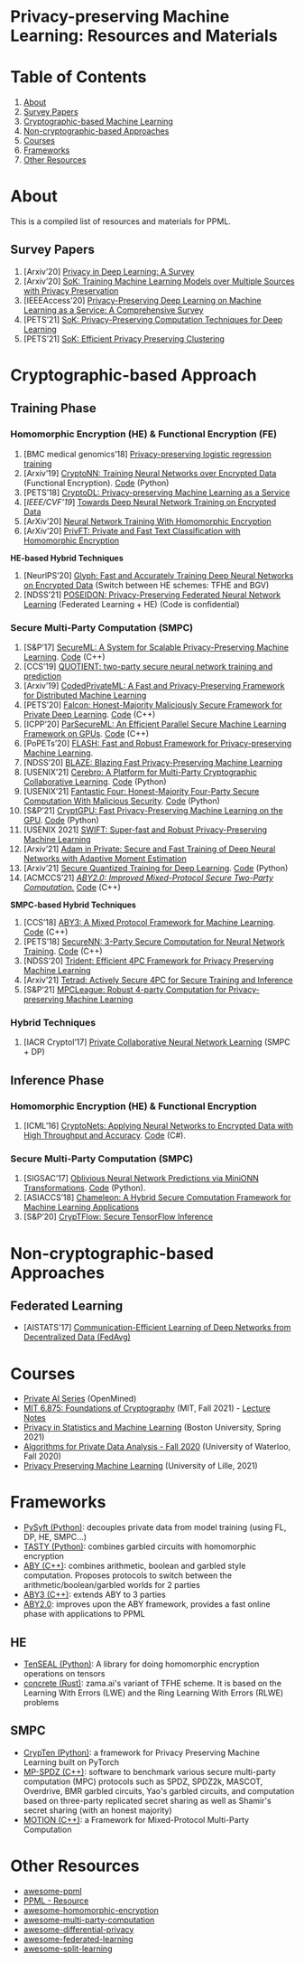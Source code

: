 # Privacy-preserving Machine Learning: Resources and Materials

# Table of Contents
1. [About](#about)
2. [Survey Papers](#survey-papers)
3. [Cryptographic-based Machine Learning](#cryptographic-based-approach)
4. [Non-cryptographic-based Approaches](#non-cryptographic-based-approaches)
5. [Courses](#courses)
6. [Frameworks](#frameworks)
7. [Other Resources](#other-resources)

# About  
This is a compiled list of resources and materials for PPML.  

## Survey Papers

1. [Arxiv’20] [Privacy in Deep Learning: A Survey](https://www.researchgate.net/publication/340963602_Privacy_in_Deep_Learning_A_Survey)
2. [Arxiv’20] [SoK: Training Machine Learning Models over Multiple Sources with Privacy Preservation](https://arxiv.org/abs/2012.03386)
3. [IEEEAccess’20] [Privacy-Preserving Deep Learning on Machine Learning as a Service: A Comprehensive Survey](https://ieeexplore.ieee.org/document/9194237)
4. [PETS’21] [SoK: Privacy-Preserving Computation Techniques for Deep Learning](https://petsymposium.org/2021/files/papers/issue4/popets-2021-0064.pdf)
5. [PETS’21] [SoK: Efficient Privacy Preserving Clustering](https://eprint.iacr.org/2021/809)

# Cryptographic-based Approach

## Training Phase
### Homomorphic Encryption (HE) & Functional Encryption (FE)

1. [BMC medical genomics’18] [Privacy-preserving logistic regression training](https://bmcmedgenomics.biomedcentral.com/articles/10.1186/s12920-018-0398-y)
2. [Arxiv’19] [CryptoNN: Training Neural Networks over Encrypted Data](https://arxiv.org/abs/1904.07303) (Functional Encryption). [Code](https://github.com/iRxyzzz/nn-emd) (Python)
3. [PETS’18] [CryptoDL: Privacy-preserving Machine Learning as a Service](https://petsymposium.org/2018/files/papers/issue3/popets-2018-0024.pdf) 
4. [*IEEE/CVF’19*] [Towards Deep Neural Network Training on Encrypted Data](https://openaccess.thecvf.com/content_CVPRW_2019/papers/CV-COPS/Nandakumar_Towards_Deep_Neural_Network_Training_on_Encrypted_Data_CVPRW_2019_paper.pdf)
5. [ArXiv’20] [Neural Network Training With Homomorphic Encryption](https://arxiv.org/abs/2012.13552)
6. [ArXiv’20] [PrivFT: Private and Fast Text Classification with Homomorphic Encryption](https://arxiv.org/abs/1908.06972?utm_source=feedburner&utm_medium=feed&utm_campaign=Feed%253A+arxiv%252FQSXk+%2528ExcitingAds%2521+cs+updates+on+arXiv.org%2529)

**HE-based Hybrid Techniques**

1. [NeurlPS’20] [Glyph: Fast and Accurately Training Deep Neural Networks on Encrypted Data](https://arxiv.org/pdf/1911.07101.pdf) (Switch between HE schemes: TFHE and BGV)
2. [NDSS’21] [POSEIDON: Privacy-Preserving Federated Neural Network Learning](https://arxiv.org/abs/2009.00349) (Federated Learning + HE) (Code is confidential)

### Secure Multi-Party Computation (SMPC)

1. [S&P’17] [SecureML: A System for Scalable Privacy-Preserving Machine Learning](https://eprint.iacr.org/2017/396). [Code](https://github.com/shreya-28/Secure-ML) (C++)
2. [CCS’19] [QUOTIENT: two-party secure neural network training and prediction](https://dl.acm.org/citation.cfm?id=3339819)
3. [Arxiv’19] [CodedPrivateML: A Fast and Privacy-Preserving Framework for Distributed Machine Learning](https://arxiv.org/abs/1902.00641)
4. [PETS’20] [Falcon: Honest-Majority Maliciously Secure Framework for Private Deep Learning](https://arxiv.org/abs/2004.02229). [Code](https://github.com/snwagh/falcon-public) (C++)
5. [ICPP’20] [ParSecureML: An Efficient Parallel Secure Machine Learning Framework on GPUs](https://dl.acm.org/doi/pdf/10.1145/3404397.3404399). [Code](https://github.com/ZhengChenCS/ParSecureML) (C++)
6. [PoPETs’20] [FLASH: Fast and Robust Framework for Privacy-preserving Machine Learning](https://eprint.iacr.org/2019/1365).
7. [NDSS’20] [BLAZE: Blazing Fast Privacy-Preserving Machine Learning](https://eprint.iacr.org/2020/042)
8. [USENIX’21] [Cerebro: A Platform for Multi-Party Cryptographic Collaborative Learning](https://www.usenix.org/conference/usenixsecurity21/presentation/zheng). [Code](https://github.com/mc2-project/cerebro) (Python)
9. [USENIX’21] [Fantastic Four: Honest-Majority Four-Party Secure Computation With Malicious Security](https://www.usenix.org/system/files/sec21fall-dalskov.pdf). [Code](https://github.com/csiro-mlai/mnist-mpc/tree/v1) (Python)
10. [S&P’21] [CryptGPU: Fast Privacy-Preserving Machine Learning on the GPU](http://arxiv.org/abs/2104.10949). [Code](https://github.com/jeffreysijuntan/CryptGPU) (Python)
11. [USENIX 2021] [SWIFT: Super-fast and Robust Privacy-Preserving Machine Learning](https://www.semanticscholar.org/paper/SWIFT%3A-Super-fast-and-Robust-Privacy-Preserving-Koti-Pancholi/55e9017bcf4ffec2d34c760cc832d72e39c73216)
12. [Arxiv’21] [Adam in Private: Secure and Fast Training of Deep Neural Networks with Adaptive Moment Estimation](https://arxiv.org/abs/2106.02203)
13. [Arxiv’21] [Secure Quantized Training for Deep Learning](https://arxiv.org/abs/2107.00501). [Code](https://github.com/csiro-mlai/mnist-mpc/tree/master) (Python)
14. [ACMCCS’21] *[ABY2.0: Improved Mixed-Protocol Secure Two-Party Computation.](https://www.usenix.org/system/files/sec21summer_patra.pdf)* [Code](https://github.com/encryptogroup/MOTION2NX) (C++)

**SMPC-based Hybrid Techniques**

1. [CCS’18] [ABY3: A Mixed Protocol Framework for Machine Learning](https://eprint.iacr.org/2018/403.pdf). [Code](https://github.com/ladnir/aby3) (C++)
2. [PETS’18] [SecureNN: 3-Party Secure Computation for Neural Network Training](https://eprint.iacr.org/2018/442.pdf). [Code](https://github.com/snwagh/securenn-public) (C++)
3. [NDSS’20] [Trident: Efficient 4PC Framework for Privacy Preserving Machine Learning](https://eprint.iacr.org/2019/1315)
4. [Arxiv’21] [Tetrad: Actively Secure 4PC for Secure Training and Inference](https://arxiv.org/abs/2106.02850)
5. [S&P’21] [MPCLeague: Robust 4-party Computation for Privacy-preserving Machine Learning](https://dp-ml.github.io/2021-workshop-ICLR/files/9.pdf)

### Hybrid Techniques

1. [IACR Cryptol’17] [Private Collaborative Neural Network Learning](https://eprint.iacr.org/2017/762.pdf) (SMPC + DP)

## Inference Phase

### Homomorphic Encryption (HE) & Functional Encryption

1. [ICML’16] [CryptoNets: Applying Neural Networks to Encrypted Data with High Throughput and Accuracy](https://proceedings.mlr.press/v48/gilad-bachrach16.html). [Code](https://github.com/microsoft/CryptoNets) (C#).

### Secure Multi-Party Computation (SMPC)

1. [SIGSAC’17] [Oblivious Neural Network Predictions via MiniONN Transformations](https://eprint.iacr.org/2017/452.pdf). [Code](https://github.com/SSGAalto/minionn) (Python).
2. [ASIACCS’18] [Chameleon: A Hybrid Secure Computation Framework for Machine Learning Applications](https://arxiv.org/abs/1801.03239)
3. [S&P’20] [CrypTFlow: Secure TensorFlow Inference](https://www.microsoft.com/en-us/research/publication/cryptflow-secure-tensorflow-inference/)

# Non-cryptographic-based Approaches

## Federated Learning
- [AISTATS'17] [Communication-Efficient Learning of Deep Networks from Decentralized Data (FedAvg)](https://arxiv.org/pdf/1602.05629.pdf)

# Courses
- [Private AI Series](https://courses.openmined.org/courses) (OpenMined)
- [MIT 6.875: Foundations of Cryptography](https://mit6875.github.io/)  (MIT, Fall 2021)  - [Lecture Notes](https://khoaduynguyen.com/tags/mit6-875/)
- [Privacy in Statistics and Machine Learning](https://dpcourse.github.io/schedule.html) (Boston University, Spring 2021)
- [Algorithms for Private Data Analysis - Fall 2020](http://www.gautamkamath.com/CS860-fa2020.html) (University of Waterloo, Fall 2020)
- [Privacy Preserving Machine Learning](http://researchers.lille.inria.fr/abellet/teaching/private_machine_learning_course.html) (University of Lille, 2021) 

# Frameworks
- [PySyft (Python)](https://github.com/OpenMined/PySyft): decouples private data from model training (using FL, DP, HE, SMPC...) 
- [TASTY (Python)](https://github.com/encryptogroup/tasty): combines garbled circuits with homomorphic encryption
- [ABY (C++)](https://github.com/encryptogroup/ABY): combines arithmetic, boolean and garbled style computation. Proposes protocols to switch between                                                       the arithmetic/boolean/garbled worlds for 2 parties
- [ABY3 (C++)](https://github.com/ladnir/aby3): extends ABY to 3 parties
- [ABY2.0](https://eprint.iacr.org/2020/1225.pdf): improves upon the ABY framework, provides a fast online phase with applications to PPML

## HE
- [TenSEAL (Python)](https://github.com/OpenMined/TenSEAL): A library for doing homomorphic encryption operations on tensors 
- [concrete (Rust)](https://github.com/zama-ai/concrete): zama.ai's variant of TFHE scheme. It is based on the Learning With Errors (LWE) and the Ring Learning With Errors (RLWE) problems

## SMPC
- [CrypTen (Python)](https://github.com/facebookresearch/CrypTen): a framework for Privacy Preserving Machine Learning built on PyTorch 
- [MP-SPDZ (C++)](https://github.com/data61/MP-SPDZ): software to benchmark various secure multi-party computation (MPC) protocols such as SPDZ, SPDZ2k, MASCOT, Overdrive, BMR garbled circuits, Yao's garbled circuits, and computation based on three-party replicated secret sharing as well as Shamir's secret sharing (with an honest majority) 
- [MOTION (C++)](https://github.com/encryptogroup/MOTION): a Framework for Mixed-Protocol Multi-Party Computation 


# Other Resources
- [awesome-ppml](https://github.com/mortendahl/awesome-ppml)
- [PPML - Resource](https://github.com/Ye-D/PPML-Resource)
- [awesome-homomorphic-encryption](https://github.com/jonaschn/awesome-he)
- [awesome-multi-party-computation](https://github.com/rdragos/awesome-mpc)
- [awesome-differential-privacy](https://github.com/menisadi/awesome-differential-privacy)
- [awesome-federated-learning](https://github.com/innovation-cat/Awesome-Federated-Machine-Learning#Videos-and-Lectures)
- [awesome-split-learning](https://github.com/splitlearning/awesome-split-learning)
